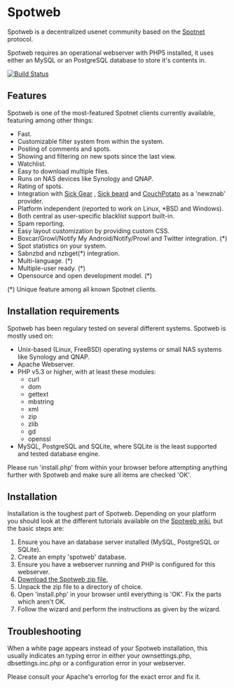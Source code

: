 # Spotweb
Spotweb is a decentralized usenet community based on the [Spotnet](https://github.com/spotnet/spotnet/wiki) protocol.

Spotweb requires an operational webserver with PHP5 installed, it uses either an MySQL or an PostgreSQL database to store it's contents in. 

[![Build Status](https://travis-ci.org/spotweb/spotweb.svg?branch=develop)](https://travis-ci.org/spotweb/spotweb)

## Features
Spotweb is one of the most-featured Spotnet clients currently available, featuring among other things:

* Fast.
* Customizable filter system from within the system.
* Posting of comments and spots.
* Showing and filtering on new spots since the last view.
* Watchlist.
* Easy to download multiple files.
* Runs on NAS devices like Synology and QNAP.
* Rating of spots.
* Integration with [Sick Gear](https://github.com/SickGear/SickGear/wiki) , [Sick beard](http://www.sickbeard.com) and [CouchPotato](http://couchpotatoapp.com/) as a 'newznab' provider.
* Platform independent (reported to work on Linux, *BSD and Windows).
* Both central as user-specific blacklist support built-in.
* Spam reporting.
* Easy layout customization by providing custom CSS.
* Boxcar/Growl/Notify My Android/Notify/Prowl and Twitter integration. (*)
* Spot statistics on your system.
* Sabnzbd and nzbget(*) integration.
* Multi-language. (*)
* Multiple-user ready. (*)
* Opensource and open development model. (*)

(*) Unique feature among all known Spotnet clients.

## Installation requirements
Spotweb has been regulary tested on several different systems. Spotweb is mostly used on:

* Unix-based (Linux, FreeBSD) operating systems or small NAS systems like Synology and QNAP.
* Apache Webserver.
* PHP v5.3 or higher, with at least these modules:
  * curl
  * dom
  * gettext
  * mbstring
  * xml
  * zip
  * zlib
  * gd
  * openssl
* MySQL, PostgreSQL and SQLite, where SQLite is the least supported and tested database engine.

Please run 'install.php' from within your browser before attempting anything further with Spotweb and make sure
all items are checked 'OK'.

## Installation
Installation is the toughest part of Spotweb. Depending on your platform you should look at the different tutorials available on the [Spotweb wiki](https://github.com/spotweb/spotweb/wiki), but the basic steps are:

1. Ensure you have an database server installed (MySQL, PostgreSQL or SQLite).
2. Create an empty 'spotweb' database.
3. Ensure you have a webserver running and PHP is configured for this webserver.
4. [Download the Spotweb zip file.](https://github.com/spotweb/spotweb/archive/master.zip)
5. Unpack the zip file to a directory of choice.
6. Open 'install.php' in your browser until everything is 'OK'. Fix the parts which aren't OK.
7. Follow the wizard and perform the instructions as given by the wizard.

## Troubleshooting
When a white page appears instead of your Spotweb installation, this usually indicates an typing error in either
your ownsettings.php, dbsettings.inc.php or a configuration error in your webserver.

Please consult your Apache's errorlog for the exact error and fix it.
